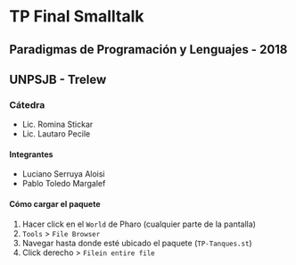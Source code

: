 # TP Final Smalltalk

## Paradigmas de Programación y Lenguajes - 2018

## UNPSJB - Trelew

### Cátedra

- Lic. Romina Stickar
- Lic. Lautaro Pecile

#### Integrantes

- Luciano Serruya Aloisi
- Pablo Toledo Margalef


#### Cómo cargar el paquete

1) Hacer click en el `World` de Pharo (cualquier parte de la pantalla)
2) `Tools` > `File Browser`
3) Navegar hasta donde esté ubicado el paquete (`TP-Tanques.st`)
4) Click derecho > `Filein entire file`
